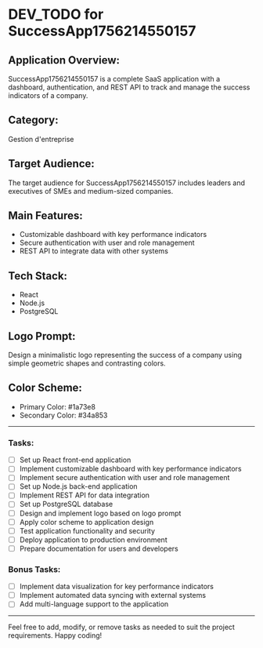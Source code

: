 # DEV_TODO for SuccessApp1756214550157

## Application Overview:
SuccessApp1756214550157 is a complete SaaS application with a dashboard, authentication, and REST API to track and manage the success indicators of a company.

## Category:
Gestion d'entreprise

## Target Audience:
The target audience for SuccessApp1756214550157 includes leaders and executives of SMEs and medium-sized companies.

## Main Features:
- Customizable dashboard with key performance indicators
- Secure authentication with user and role management
- REST API to integrate data with other systems

## Tech Stack:
- React
- Node.js
- PostgreSQL

## Logo Prompt:
Design a minimalistic logo representing the success of a company using simple geometric shapes and contrasting colors.

## Color Scheme:
- Primary Color: #1a73e8
- Secondary Color: #34a853

---

### Tasks:
- [ ] Set up React front-end application
- [ ] Implement customizable dashboard with key performance indicators
- [ ] Implement secure authentication with user and role management
- [ ] Set up Node.js back-end application
- [ ] Implement REST API for data integration
- [ ] Set up PostgreSQL database
- [ ] Design and implement logo based on logo prompt
- [ ] Apply color scheme to application design
- [ ] Test application functionality and security
- [ ] Deploy application to production environment
- [ ] Prepare documentation for users and developers

### Bonus Tasks:
- [ ] Implement data visualization for key performance indicators
- [ ] Implement automated data syncing with external systems
- [ ] Add multi-language support to the application

---

Feel free to add, modify, or remove tasks as needed to suit the project requirements. Happy coding!